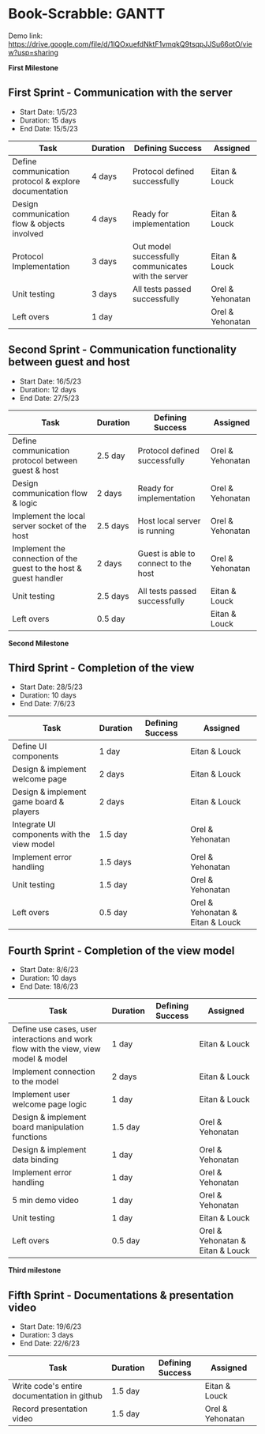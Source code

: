 # Book-Scrabble: GANTT

Demo link: https://drive.google.com/file/d/1lQOxuefdNktF1vmqkQ9tsqpJJSu66otO/view?usp=sharing

**First Milestone**
##	First Sprint - Communication with the server 
* Start Date: 1/5/23
* Duration: 15 days
* End Date: 15/5/23 


| Task                                                  | Duration | Defining Success                                    | Assigned          |
|-------------------------------------------------------|----------|-----------------------------------------------------|-------------------|
| Define communication protocol & explore documentation | 4 days    | Protocol defined successfully                       | Eitan & Louck     |
| Design communication flow & objects involved          | 4 days  | Ready for implementation                            | Eitan & Louck     |
| Protocol Implementation                               | 3 days   | Out model successfully communicates with the server | Eitan & Louck     |
| Unit testing                                          | 3 days   | All tests passed successfully                       | Orel & Yehonatan  |
| Left overs                                            | 1 day  |                                                     | Orel & Yehonatan  |



##	Second Sprint - Communication functionality between guest and host
* Start Date: 16/5/23
* Duration: 12 days
* End Date: 27/5/23


| Task                                               | Duration | Defining Success                     | Assigned         |
|----------------------------------------------------|----------|--------------------------------------|------------------|
| Define communication protocol between guest & host | 2.5 day    | Protocol defined successfully        | Orel & Yehonatan |
| Design communication flow & logic                  | 2 days | Ready for implementation             | Orel & Yehonatan |
| Implement the local server socket of the host      | 2.5 days   | Host local server is running         | Orel & Yehonatan |
| Implement the connection of the guest to the host & guest handler   | 2 days | Guest is able to connect to the host | Orel & Yehonatan |
| Unit testing                                       | 2.5 days | All tests passed successfully        | Eitan & Louck    |
| Left overs                                         | 0.5 day  |                                      | Eitan & Louck    |

**Second Milestone**
## Third Sprint - Completion of the view

* Start Date: 28/5/23
* Duration: 10 days
* End Date: 7/6/23


| Task                                        | Duration | Defining Success | Assigned       |
|---------------------------------------------|----------|------------------|----------------|
| Define UI components                        |    1 day     |                  |Eitan & Louck   |
| Design & implement welcome page             |    2 days   |                  |Eitan & Louck   |
| Design & implement game board & players     |    2 days  |                   |Eitan & Louck  |
| Integrate UI components with the view model |    1.5 day    |                  |Orel & Yehonatan|
| Implement error handling                    |    1.5 days   |                  |Orel & Yehonatan|
| Unit testing                                |    1.5 day    |                  |Orel & Yehonatan|
| Left overs                                  |    0.5 day   |                  |Orel & Yehonatan & Eitan & Louck|


## Fourth Sprint - Completion of the view model

* Start Date: 8/6/23
* Duration: 10 days
* End Date: 18/6/23


| Task                                                                                | Duration | Defining Success | Assigned    |
|-------------------------------------------------------------------------------------|----------|------------------|-------------|
| Define use cases, user interactions and work flow with the view, view model & model |    1 day    |                  |Eitan & Louck|
| Implement connection to the model                                                   |    2 days  |                  |Eitan & Louck|
| Implement user welcome page logic                                                   |     1 day   |                  |Eitan & Louck|
| Design & implement board manipulation functions                                     |     1.5 day   |                  |Orel & Yehonatan|
| Design & implement data binding                                                     |     1 day   |                  |Orel & Yehonatan|
| Implement error handling                                                            |     1 day   |                  |Orel & Yehonatan|
| 5 min demo video                                                                    |    1 day  |                  |Orel & Yehonatan|
| Unit testing                                                                        |     1 day  |                  |Eitan & Louck|
| Left overs                                                                          |    0.5 day  |                  |Orel & Yehonatan & Eitan & Louck|

**Third milestone**
## Fifth Sprint - Documentations & presentation video 

* Start Date: 19/6/23
* Duration: 3 days
* End Date: 22/6/23


| Task                                        | Duration | Defining Success | Assigned             |
|---------------------------------------------|----------|------------------|----------------------|
| Write code's entire documentation in github |      1.5 day   |                  |    Eitan & Louck|
| Record presentation video                   |      1.5 day |                  |      Orel & Yehonatan|
